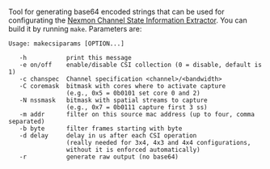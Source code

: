 Tool for generating base64 encoded strings that can be used for configurating the [Nexmon Channel State Information Extractor](https://nexmon.org/csi).
You can build it by running `make`. Parameters are:  
```
Usage: makecsiparams [OPTION...]

   -h           print this message
   -e on/off    enable/disable CSI collection (0 = disable, default is 1)
   -c chanspec  Channel specification <channel>/<bandwidth>
   -C coremask  bitmask with cores where to activate capture
                (e.g., 0x5 = 0b0101 set core 0 and 2)
   -N nssmask   bitmask with spatial streams to capture
                (e.g., 0x7 = 0b0111 capture first 3 ss)
   -m addr      filter on this source mac address (up to four, comma separated)
   -b byte      filter frames starting with byte
   -d delay     delay in us after each CSI operation
                (really needed for 3x4, 4x3 and 4x4 configurations,
                without it is enforced automatically)
   -r           generate raw output (no base64)
```
